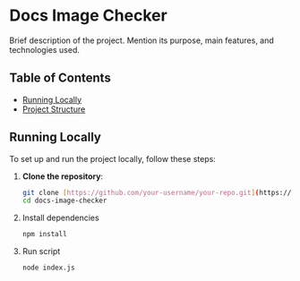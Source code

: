 # Docs Image Checker

Brief description of the project. Mention its purpose, main features, and technologies used.

## Table of Contents
- [Running Locally](#running-locally)
- [Project Structure](#project-structure)

## Running Locally

To set up and run the project locally, follow these steps:

1. **Clone the repository**:
   ```bash
   git clone [https://github.com/your-username/your-repo.git](https://github.com/john-rock/docs-image-checker.git)
   cd docs-image-checker
    ```
2. Install dependencies
   ```bash
   npm install
    ```
3. Run script
   ```bash
   node index.js
   ```
